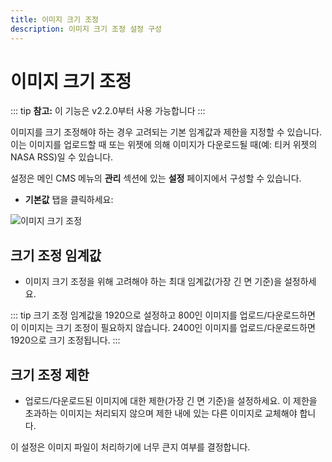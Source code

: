 ```yaml
---
title: 이미지 크기 조정
description: 이미지 크기 조정 설정 구성
---
```


# 이미지 크기 조정

::: tip
**참고:** 이 기능은 v2.2.0부터 사용 가능합니다
:::

이미지를 크기 조정해야 하는 경우 고려되는 기본 임계값과 제한을 지정할 수 있습니다. 이는 이미지를 업로드할 때 또는 위젯에 의해 이미지가 다운로드될 때(예: 티커 위젯의 NASA RSS)일 수 있습니다.

설정은 메인 CMS 메뉴의 **관리** 섹션에 있는 **설정** 페이지에서 구성할 수 있습니다.

- **기본값** 탭을 클릭하세요:

![이미지 크기 조정](/img/v3_media_resizing_images.png)

## 크기 조정 임계값

- 이미지 크기 조정을 위해 고려해야 하는 최대 임계값(가장 긴 면 기준)을 설정하세요.

::: tip
크기 조정 임계값을 1920으로 설정하고 800인 이미지를 업로드/다운로드하면 이 이미지는 크기 조정이 필요하지 않습니다. 2400인 이미지를 업로드/다운로드하면 1920으로 크기 조정됩니다.
:::

## 크기 조정 제한

- 업로드/다운로드된 이미지에 대한 제한(가장 긴 면 기준)을 설정하세요. 이 제한을 초과하는 이미지는 처리되지 않으며 제한 내에 있는 다른 이미지로 교체해야 합니다.

이 설정은 이미지 파일이 처리하기에 너무 큰지 여부를 결정합니다. 